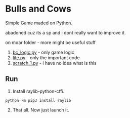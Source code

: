 # Bulls and Cows
Simple Game maded on Python.

abadoned cuz its a sp and i dont really want to improve it.

on moar folder - more might be useful stuff
1. [bc_logic.py](moar/bc_logic.py) - only game logic
2. [lite.py](moar/lite.py) - only the important code
3. [scratch_1.py](moar/scratch_1.py) - i have no idea what is this

## Run
1. Install raylib-python-cffi.
```
python -m pip3 install raylib
```
2. That all. Now just launch it.
